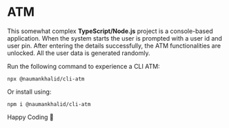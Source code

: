 # ATM

This somewhat complex **TypeScript/Node.js** project is a console-based application. When the system starts the user is prompted with a user id and user pin. After entering the details successfully, the ATM functionalities are unlocked. All the user data is generated randomly.

Run the following command to experience a CLI ATM:
```
npx @naumankhalid/cli-atm
```
Or install using:
```
npm i @naumankhalid/cli-atm
```


Happy Coding :slightly_smiling_face:

